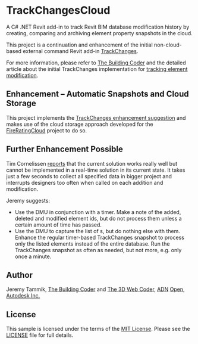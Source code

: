 # TrackChangesCloud

A C# .NET Revit add-in to track Revit BIM database modification history by creating, comparing and archiving element property snapshots in the cloud.

This project is a continuation and enhancement of the initial non-cloud-based external command Revit
add-in [TrackChanges](https://github.com/jeremytammik/TrackChanges).

For more information, please refer
to [The Building Coder](http://thebuildingcoder.typepad.com) and
the detailed article about the initial TrackChanges implementation
for [tracking element modification](http://thebuildingcoder.typepad.com/blog/2016/01/tracking-element-modification.html).


## Enhancement &ndash; Automatic Snapshots and Cloud Storage

This project implements
the [TrackChanges enhancement suggestion](https://github.com/jeremytammik/TrackChanges#enhancement)
and makes use of the cloud storage approach developed for
the [FireRatingCloud](https://github.com/jeremytammik/FireRatingCloud) project to do so.


## Further Enhancement Possible

Tim Cornelissen [reports](http://forums.autodesk.com/t5/revit-api/dynamic-model-update-after-loading-family/m-p/6402184#M16891) that
the current solution works really well but cannot be implemented in a real-time solution in its current state.
It takes just a few seconds to collect all specified data in bigger project and interrupts designers too often when called on each addition and modification.

Jeremy suggests:

- Use the DMU in conjunction with a timer. Make a note of the added, deleted and modified element ids, but do not process them unless a certain amount of time has passed.
- Use the DMU to capture the list of s, but do nothing else with them. Enhance the regular timer-based TrackChanges snapshot to process only the listed elements instead of the entire database. Run the TrackChanges snapshot as often as needed, but not more, e.g. only once a minute.


## Author

Jeremy Tammik,
[The Building Coder](http://thebuildingcoder.typepad.com) and
[The 3D Web Coder](http://the3dwebcoder.typepad.com),
[ADN](http://www.autodesk.com/adn)
[Open](http://www.autodesk.com/adnopen),
[Autodesk Inc.](http://www.autodesk.com)


## License

This sample is licensed under the terms of the [MIT License](http://opensource.org/licenses/MIT).
Please see the [LICENSE](LICENSE) file for full details.
